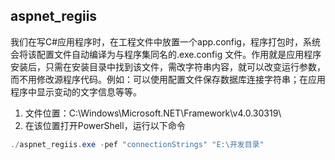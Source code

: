 ## aspnet_regiis

我们在写C#应用程序时，在工程文件中放置一个app.config，程序打包时，系统会将该配置文件自动编译为与程序集同名的.exe.config 文件。作用就是应用程序安装后，只需在安装目录中找到该文件，需改字符串内容，就可以改变运行参数，而不用修改源程序代码。例如：可以使用配置文件保存数据库连接字符串；在应用程序中显示变动的文字信息等等。

1. 文件位置：C:\Windows\Microsoft.NET\Framework\v4.0.30319\
2. 在该位置打开PowerShell，运行以下命令

```powershell
./aspnet_regiis.exe -pef "connectionStrings" "E:\开发目录"
```

